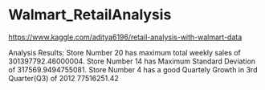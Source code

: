 # Walmart_RetailAnalysis

https://www.kaggle.com/aditya6196/retail-analysis-with-walmart-data

Analysis Results:
Store Number 20 has maximum total weekly sales of 301397792.46000004.
Store Number 14 has Maximum Standard Deviation of 317569.9494755081.
Store Number 4 has a good Quartely Growth in 3rd Quarter(Q3) of 2012 77516251.42

